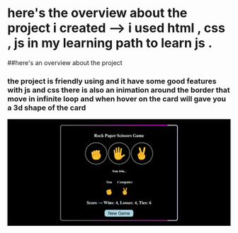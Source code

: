 # here's the overview about the project i created --> i used html , css , js in my learning path to learn js .

##here's an overview about the project 
### the project is friendly using and it have some good features with js and css there is also an inimation around the border that move in infinite loop and when hover   on the card will gave you a 3d shape of the card 
![overview pic](images/overview.png)
